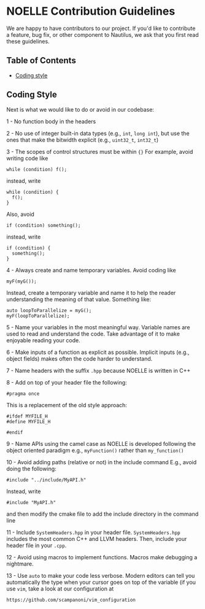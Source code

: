 # NOELLE Contribution Guidelines

We are happy to have contributors to our project. 
If you'd like to contribute a feature, bug fix, or other component to Nautilus, we ask that you first read these guidelines.


## Table of Contents
- [Coding style](#coding_style)


## Coding Style
Next is what we would like to do or avoid in our codebase:

1 - No function body in the headers

2 - No use of integer built-in data types (e.g., `int`, `long int`), but use the ones that make the bitwidth explicit (e.g., `uint32_t`, `int32_t`)

3 - The scopes of control structures must be within `{}`
  For example, avoid writing code like
```
while (condition) f();
```

instead, write
```
while (condition) {
  f();
}
```

  Also, avoid
```
if (condition) something();
```
instead, write
```
if (condition) {
  something();
}
```

4 - Always create and name temporary variables.
  Avoid coding like 
```
myF(myG());
```

  Instead, create a temporary variable and name it to help the reader understanding the meaning of that value.
  Something like:
```
auto loopToParallelize = myG();
myF(loopToParallelize);
```

5 - Name your variables in the most meaningful way.
  Variable names are used to read and understand the code. Take advantage of it to make enjoyable reading your code.

6 - Make inputs of a function as explicit as possible. 
  Implicit inputs (e.g., object fields) makes often the code harder to understand.

7 - Name headers with the suffix `.hpp` because NOELLE is written in C++

8 - Add on top of your header file the following:

```
#pragma once
```

This is a replacement of the old style approach:

```
#ifdef MYFILE_H
#define MYFILE_H

#endif
```

9 - Name APIs using the camel case as NOELLE is developed following the object oriented paradigm
  e.g., `myFunction()` rather than `my_function()`

10 - Avoid adding paths (relative or not) in the include command
  E.g., avoid doing the following:
```
#include "../include/MyAPI.h"
```
  
  Instead, write
```
#include "MyAPI.h"
```
and then modify the cmake file to add the include directory in the command line

11 - Include `SystemHeaders.hpp` in your header file. 
`SystemHeaders.hpp` includes the most common C++ and LLVM headers.
Then, include your header file in your `.cpp`.

12 - Avoid using macros to implement functions. Macros make debugging a nightmare.

13 - Use `auto` to make your code less verbose. Modern editors can tell you automatically the type when your cursor goes on top of the variable (if you use `vim`, take a look at our configuration at 
```
https://github.com/scampanoni/vim_configuration
```
